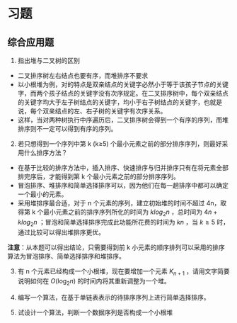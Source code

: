 # 习题

## 综合应用题

1. 指出堆与二叉树的区别

- 二叉排序树左右结点也要有序，而堆排序不要求
- 以小根堆为例，对的特点是双亲结点的关键字必然小于等于该孩子节点的关键字，而两个孩子结点的关键字没有次序规定。在二叉排序树中，每个双亲结点的关键字均大于左子树结点的关键字，均小于右子树结点的关键字，也就是说，每个双亲结点的左、右子树的关键字有次序关系。
- 这样，当对两种树执行中序遍历后，二叉排序树会得到一个有序的序列，而堆排序则不一定可以得到有序的序列。

2. 若只想得到一个序列中第 k (k≥5) 个最小元素之前的部分排序序列，则最好采用什么排序方法？

- 在基于比较的排序方法中，插入排序、快速排序与归并排序只有在将元素全部排完序后，才能得到第 k 个最小元素之前的部分排序序列。
- 冒泡排序、堆排序和简单选择排序可以，因为他们在每一趟排序中都可以确定一个最小的元素。
- 采用堆排序最合适，对于 n 个元素的序列，建立初始堆的时间不超过 4n，取得第 k 个最小元素之前的排序序列所化的时间为 $klog_2n$ ，总时间为 $4n+klog_2n$ ；冒泡和简单选择排序完成此功能所花费的时间为 $kn$ ，当 $k\geq 5$ 时，通过比较可以得出堆排序更优。

**注意**：从本题可以得出结论，只需要得到前 k 小元素的顺序排列可以采用的排序算法为冒泡排序、简单选择排序和堆排序。

3. 有 n 个元素已经构成一个小根堆，现在要增加一个元素 $K_{n+1}$ ，请用文字简要说明如何在 $O(\log_2n)$ 的时间内将其重新调整为一个堆。

4. 编写一个算法，在基于单链表表示的待排序序列上进行简单选择排序。

5. 试设计一个算法，判断一个数据序列是否构成一个小根堆
